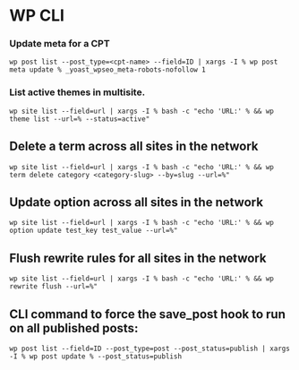# WP CLI

### Update meta for a CPT
```wp post list --post_type=<cpt-name> --field=ID | xargs -I % wp post meta update % _yoast_wpseo_meta-robots-nofollow 1```

### List active themes in multisite.
```wp site list --field=url | xargs -I % bash -c "echo 'URL:' % && wp theme list --url=% --status=active"```

## Delete a term across all sites in the network
```wp site list --field=url | xargs -I % bash -c "echo 'URL:' % && wp term delete category <category-slug> --by=slug --url=%"```

## Update option across all sites in the network
```wp site list --field=url | xargs -I % bash -c "echo 'URL:' % && wp option update test_key test_value --url=%"```

## Flush rewrite rules for all sites in the network
```wp site list --field=url | xargs -I % bash -c "echo 'URL:' % && wp rewrite flush --url=%"```

## CLI command to force the save_post hook to run on all published posts:
```wp post list --field=ID --post_type=post --post_status=publish | xargs -I % wp post update % --post_status=publish```
